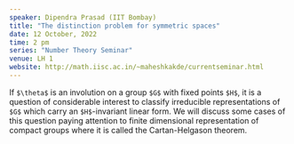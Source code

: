 ```yaml
---
speaker: Dipendra Prasad (IIT Bombay)
title: "The distinction problem for symmetric spaces"
date: 12 October, 2022
time: 2 pm
series: "Number Theory Seminar"
venue: LH 1
website: http://math.iisc.ac.in/~maheshkakde/currentseminar.html
---
```


If `$\theta$` is an involution on a group `$G$` with fixed points `$H$`, 
it is a question of considerable interest to classify irreducible representations of `$G$` 
which carry an `$H$`-invariant linear form.  We will discuss some cases of this 
question paying attention to finite dimensional representation of compact groups
where it is called the Cartan-Helgason theorem.
